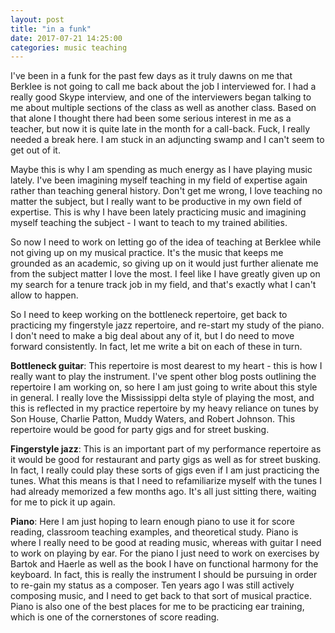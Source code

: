 ```yaml
---
layout: post
title: "in a funk"
date: 2017-07-21 14:25:00
categories: music teaching
---
```

I've been in a funk for the past few days as it truly dawns on me that Berklee is not going to call me back about the job I interviewed for. I had a really good Skype interview, and one of the interviewers began talking to me about multiple sections of the class as well as another class. Based on that alone I thought there had been some serious interest in me as a teacher, but now it is quite late in the month for a call-back. Fuck, I really needed a break here. I am stuck in an adjuncting swamp and I can't seem to get out of it.

Maybe this is why I am spending as much energy as I have playing music lately. I've been imagining myself teaching in my field of expertise again rather than teaching general history. Don't get me wrong, I love teaching no matter the subject, but I really want to be productive in my own field of expertise. This is why I have been lately practicing music and imagining myself teaching the subject - I want to teach to my trained abilities.

So now I need to work on letting go of the idea of teaching at Berklee while not giving up on my musical practice. It's the music that keeps me grounded as an academic, so giving up on it would just further alienate me from the subject matter I love the most. I feel like I have greatly given up on my search for a tenure track job in my field, and that's exactly what I can't allow to happen.

So I need to keep working on the bottleneck repertoire, get back to practicing my fingerstyle jazz repertoire, and re-start my study of the piano. I don't need to make a big deal about any of it, but I do need to move forward consistently. In fact, let me write a bit on each of these in turn.

**Bottleneck guitar**: This repertoire is most dearest to my heart - this is how I really want to play the instrument. I've spent other blog posts outlining the repertoire I am working on, so here I am just going to write about this style in general. I really love the Mississippi delta style of playing the most, and this is reflected in my practice repertoire by my heavy reliance on tunes by Son House, Charlie Patton, Muddy Waters, and Robert Johnson. This repertoire would be good for party gigs and for street busking.

**Fingerstyle jazz**: This is an important part of my performance repertoire as it would be good for restaurant and party gigs as well as for street busking. In fact, I really could play these sorts of gigs even if I am just practicing the tunes. What this means is that I need to refamiliarize myself with the tunes I had already memorized a few months ago. It's all just sitting there, waiting for me to pick it up again.

**Piano**: Here I am just hoping to learn enough piano to use it for score reading, classroom teaching examples, and theoretical study. Piano is where I really need to be good at reading music, whereas with guitar I need to work on playing by ear. For the piano I just need to work on exercises by Bartok and Haerle as well as the book I have on functional harmony for the keyboard. In fact, this is really the instrument I should be pursuing in order to re-gain my status as a composer. Ten years ago I was still actively composing music, and I need to get back to that sort of musical practice. Piano is also one of the best places for me to be practicing ear training, which is one of the cornerstones of score reading.
